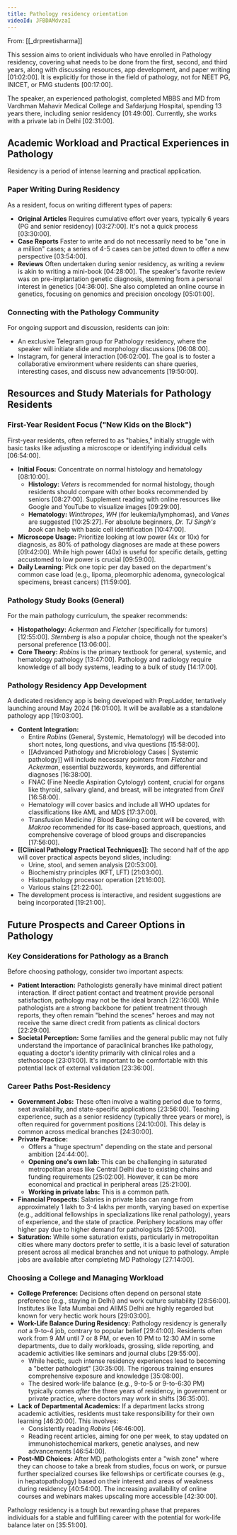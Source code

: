 ```yaml
---
title: Pathology residency orientation
videoId: JFBDAMdvzaI
---
```


From: [[_drpreetisharma]] <br/> 

This session aims to orient individuals who have enrolled in Pathology residency, covering what needs to be done from the first, second, and third years, along with discussing resources, app development, and paper writing <a class="yt-timestamp" data-t="01:02:00">[01:02:00]</a>. It is explicitly for those in the field of pathology, not for NEET PG, INICET, or FMG students <a class="yt-timestamp" data-t="00:17:00">[00:17:00]</a>.

The speaker, an experienced pathologist, completed MBBS and MD from Vardhman Mahavir Medical College and Safdarjung Hospital, spending 13 years there, including senior residency <a class="yt-timestamp" data-t="01:49:00">[01:49:00]</a>. Currently, she works with a private lab in Delhi <a class="yt-timestamp" data-t="02:31:00">[02:31:00]</a>.

## Academic Workload and Practical Experiences in Pathology

Residency is a period of intense learning and practical application.

### Paper Writing During Residency
As a resident, focus on writing different types of papers:
*   **Original Articles** Requires cumulative effort over years, typically 6 years (PG and senior residency) <a class="yt-timestamp" data-t="03:27:00">[03:27:00]</a>. It's not a quick process <a class="yt-timestamp" data-t="03:30:00">[03:30:00]</a>.
*   **Case Reports** Faster to write and do not necessarily need to be "one in a million" cases; a series of 4-5 cases can be jotted down to offer a new perspective <a class="yt-timestamp" data-t="03:54:00">[03:54:00]</a>.
*   **Reviews** Often undertaken during senior residency, as writing a review is akin to writing a mini-book <a class="yt-timestamp" data-t="04:28:00">[04:28:00]</a>. The speaker's favorite review was on pre-implantation genetic diagnosis, stemming from a personal interest in genetics <a class="yt-timestamp" data-t="04:36:00">[04:36:00]</a>. She also completed an online course in genetics, focusing on genomics and precision oncology <a class="yt-timestamp" data-t="05:01:00">[05:01:00]</a>.

### Connecting with the Pathology Community
For ongoing support and discussion, residents can join:
*   An exclusive Telegram group for Pathology residency, where the speaker will initiate slide and morphology discussions <a class="yt-timestamp" data-t="06:08:00">[06:08:00]</a>.
*   Instagram, for general interaction <a class="yt-timestamp" data-t="06:02:00">[06:02:00]</a>.
The goal is to foster a collaborative environment where residents can share queries, interesting cases, and discuss new advancements <a class="yt-timestamp" data-t="19:50:00">[19:50:00]</a>.

## Resources and Study Materials for Pathology Residents

### First-Year Resident Focus ("New Kids on the Block")
First-year residents, often referred to as "babies," initially struggle with basic tasks like adjusting a microscope or identifying individual cells <a class="yt-timestamp" data-t="06:54:00">[06:54:00]</a>.
*   **Initial Focus:** Concentrate on normal histology and hematology <a class="yt-timestamp" data-t="08:10:00">[08:10:00]</a>.
    *   **Histology:** *Veters* is recommended for normal histology, though residents should compare with other books recommended by seniors <a class="yt-timestamp" data-t="08:27:00">[08:27:00]</a>. Supplement reading with online resources like Google and YouTube to visualize images <a class="yt-timestamp" data-t="09:29:00">[09:29:00]</a>.
    *   **Hematology:** *Winthropes*, *WH* (for leukemia/lymphomas), and *Vanes* are suggested <a class="yt-timestamp" data-t="10:25:00">[10:25:27]</a>. For absolute beginners, *Dr. TJ Singh's book* can help with basic cell identification <a class="yt-timestamp" data-t="10:47:00">[10:47:00]</a>.
*   **Microscope Usage:** Prioritize looking at low power (4x or 10x) for diagnosis, as 80% of pathology diagnoses are made at these powers <a class="yt-timestamp" data-t="09:42:00">[09:42:00]</a>. While high power (40x) is useful for specific details, getting accustomed to low power is crucial <a class="yt-timestamp" data-t="09:59:00">[09:59:00]</a>.
*   **Daily Learning:** Pick one topic per day based on the department's common case load (e.g., lipoma, pleomorphic adenoma, gynecological specimens, breast cancers) <a class="yt-timestamp" data-t="11:59:00">[11:59:00]</a>.

### Pathology Study Books (General)
For the main pathology curriculum, the speaker recommends:
*   **Histopathology:** *Ackerman* and *Fletcher* (specifically for tumors) <a class="yt-timestamp" data-t="12:55:00">[12:55:00]</a>. *Sternberg* is also a popular choice, though not the speaker's personal preference <a class="yt-timestamp" data-t="13:06:00">[13:06:00]</a>.
*   **Core Theory:** *Robins* is the primary textbook for general, systemic, and hematology pathology <a class="yt-timestamp" data-t="13:47:00">[13:47:00]</a>. Pathology and radiology require knowledge of all body systems, leading to a bulk of study <a class="yt-timestamp" data-t="14:17:00">[14:17:00]</a>.

### Pathology Residency App Development
A dedicated residency app is being developed with PrepLadder, tentatively launching around May 2024 <a class="yt-timestamp" data-t="16:01:00">[16:01:00]</a>. It will be available as a standalone pathology app <a class="yt-timestamp" data-t="19:03:00">[19:03:00]</a>.
*   **Content Integration:**
    *   Entire *Robins* (General, Systemic, Hematology) will be decoded into short notes, long questions, and viva questions <a class="yt-timestamp" data-t="15:58:00">[15:58:00]</a>.
    *   [[Advanced Pathology and Microbiology Cases | Systemic pathology]] will include necessary pointers from *Fletcher* and *Ackerman*, essential buzzwords, keywords, and differential diagnoses <a class="yt-timestamp" data-t="16:38:00">[16:38:00]</a>.
    *   FNAC (Fine Needle Aspiration Cytology) content, crucial for organs like thyroid, salivary gland, and breast, will be integrated from *Orell* <a class="yt-timestamp" data-t="16:58:00">[16:58:00]</a>.
    *   Hematology will cover basics and include all WHO updates for classifications like AML and MDS <a class="yt-timestamp" data-t="17:37:00">[17:37:00]</a>.
    *   Transfusion Medicine / Blood Banking content will be covered, with *Makroo* recommended for its case-based approach, questions, and comprehensive coverage of blood groups and discrepancies <a class="yt-timestamp" data-t="17:56:00">[17:56:00]</a>.
*   **[[Clinical Pathology Practical Techniques]]**: The second half of the app will cover practical aspects beyond slides, including:
    *   Urine, stool, and semen analysis <a class="yt-timestamp" data-t="20:53:00">[20:53:00]</a>.
    *   Biochemistry principles (KFT, LFT) <a class="yt-timestamp" data-t="21:03:00">[21:03:00]</a>.
    *   Histopathology processor operation <a class="yt-timestamp" data-t="21:16:00">[21:16:00]</a>.
    *   Various stains <a class="yt-timestamp" data-t="21:22:00">[21:22:00]</a>.
*   The development process is interactive, and resident suggestions are being incorporated <a class="yt-timestamp" data-t="19:21:00">[19:21:00]</a>.

## Future Prospects and Career Options in Pathology

### Key Considerations for Pathology as a Branch
Before choosing pathology, consider two important aspects:
*   **Patient Interaction:** Pathologists generally have minimal direct patient interaction. If direct patient contact and treatment provide personal satisfaction, pathology may not be the ideal branch <a class="yt-timestamp" data-t="22:16:00">[22:16:00]</a>. While pathologists are a strong backbone for patient treatment through reports, they often remain "behind the scenes" heroes and may not receive the same direct credit from patients as clinical doctors <a class="yt-timestamp" data-t="22:29:00">[22:29:00]</a>.
*   **Societal Perception:** Some families and the general public may not fully understand the importance of paraclinical branches like pathology, equating a doctor's identity primarily with clinical roles and a stethoscope <a class="yt-timestamp" data-t="23:01:00">[23:01:00]</a>. It's important to be comfortable with this potential lack of external validation <a class="yt-timestamp" data-t="23:36:00">[23:36:00]</a>.

### Career Paths Post-Residency
*   **Government Jobs:** These often involve a waiting period due to forms, seat availability, and state-specific applications <a class="yt-timestamp" data-t="23:56:00">[23:56:00]</a>. Teaching experience, such as a senior residency (typically three years or more), is often required for government positions <a class="yt-timestamp" data-t="24:10:00">[24:10:00]</a>. This delay is common across medical branches <a class="yt-timestamp" data-t="24:30:00">[24:30:00]</a>.
*   **Private Practice:**
    *   Offers a "huge spectrum" depending on the state and personal ambition <a class="yt-timestamp" data-t="24:44:00">[24:44:00]</a>.
    *   **Opening one's own lab:** This can be challenging in saturated metropolitan areas like Central Delhi due to existing chains and funding requirements <a class="yt-timestamp" data-t="25:02:00">[25:02:00]</a>. However, it can be more economical and practical in peripheral areas <a class="yt-timestamp" data-t="25:21:00">[25:21:00]</a>.
    *   **Working in private labs:** This is a common path.
*   **Financial Prospects:** Salaries in private labs can range from approximately 1 lakh to 3-4 lakhs per month, varying based on expertise (e.g., additional fellowships in specializations like renal pathology), years of experience, and the state of practice. Periphery locations may offer higher pay due to higher demand for pathologists <a class="yt-timestamp" data-t="26:57:00">[26:57:00]</a>.
*   **Saturation:** While some saturation exists, particularly in metropolitan cities where many doctors prefer to settle, it is a basic level of saturation present across all medical branches and not unique to pathology. Ample jobs are available after completing MD Pathology <a class="yt-timestamp" data-t="27:14:00">[27:14:00]</a>.

### Choosing a College and Managing Workload
*   **College Preference:** Decisions often depend on personal state preference (e.g., staying in Delhi) and work culture suitability <a class="yt-timestamp" data-t="28:56:00">[28:56:00]</a>. Institutes like Tata Mumbai and AIIMS Delhi are highly regarded but known for very hectic work hours <a class="yt-timestamp" data-t="29:03:00">[29:03:00]</a>.
*   **Work-Life Balance During Residency:** Pathology residency is generally *not* a 9-to-4 job, contrary to popular belief <a class="yt-timestamp" data-t="29:41:00">[29:41:00]</a>. Residents often work from 9 AM until 7 or 8 PM, or even 10 PM to 12:30 AM in some departments, due to daily workloads, grossing, slide reporting, and academic activities like seminars and journal clubs <a class="yt-timestamp" data-t="29:55:00">[29:55:00]</a>.
    *   While hectic, such intense residency experiences lead to becoming a "better pathologist" <a class="yt-timestamp" data-t="30:35:00">[30:35:00]</a>. The rigorous training ensures comprehensive exposure and knowledge <a class="yt-timestamp" data-t="35:08:00">[35:08:00]</a>.
    *   The desired work-life balance (e.g., 9-to-5 or 9-to-6:30 PM) typically comes *after* the three years of residency, in government or private practice, where doctors may work in shifts <a class="yt-timestamp" data-t="36:35:00">[36:35:00]</a>.
*   **Lack of Departmental Academics:** If a department lacks strong academic activities, residents must take responsibility for their own learning <a class="yt-timestamp" data-t="46:20:00">[46:20:00]</a>. This involves:
    *   Consistently reading *Robins* <a class="yt-timestamp" data-t="46:46:00">[46:46:00]</a>.
    *   Reading recent articles, aiming for one per week, to stay updated on immunohistochemical markers, genetic analyses, and new advancements <a class="yt-timestamp" data-t="46:54:00">[46:54:00]</a>.
*   **Post-MD Choices:** After MD, pathologists enter a "wish zone" where they can choose to take a break from studies, focus on work, or pursue further specialized courses like fellowships or certificate courses (e.g., in hepatopathology) based on their interest and areas of weakness during residency <a class="yt-timestamp" data-t="40:54:00">[40:54:00]</a>. The increasing availability of online courses and webinars makes upscaling more accessible <a class="yt-timestamp" data-t="42:30:00">[42:30:00]</a>.

Pathology residency is a tough but rewarding phase that prepares individuals for a stable and fulfilling career with the potential for work-life balance later on <a class="yt-timestamp" data-t="35:51:00">[35:51:00]</a>.